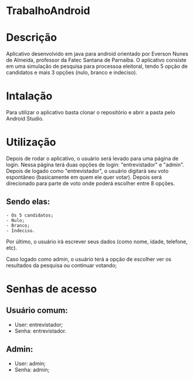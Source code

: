 # TrabalhoAndroid

# Descrição
Aplicativo desenvolvido em java para android orientado por Everson Nunes de Almeida, professor da Fatec Santana de Parnaíba. O aplicativo consiste em uma simulação de pesquisa para processoa eleitoral, tendo 5 opção de candidatos e mais 3 opções (nulo, branco e indeciso).

# Intalação
Para utilizar o aplicativo basta clonar o repositório e abrir a pasta pelo Android Studio.

# Utilização
Depois de rodar o aplicativo, o usuário será levado para uma página de login. Nessa página terá duas opções de login: "entrevistador" e "admin". Depois de logado como "entrevistador", o usuário digitará seu voto espontâneo (basicamente em quem ele quer votar). Depois será direcionado para parte de voto onde poderá escolher entre 8 opções.
## Sendo elas: 
    - Os 5 candidatos;
    - Nulo;
    - Branco;
    - Indeciso.
Por último, o usuário irá escrever seus dados (como nome, idade, telefone, etc).

Caso logado como admin, o usuário terá a opção de escolher ver os resultados da pesquisa ou continuar votando;

# Senhas de acesso
## Usuário comum:

  - User: entrevistador;
  - Senha: entrevistador.
## Admin:
  - User: admin;
  - Senha: admin;
